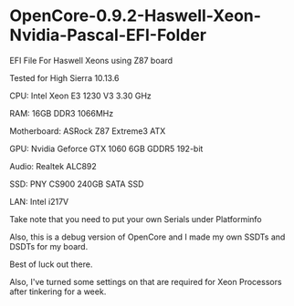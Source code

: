 # OpenCore-0.9.2-Haswell-Xeon-Nvidia-Pascal-EFI-Folder

EFI File For Haswell Xeons using Z87 board

Tested for High Sierra 10.13.6

CPU: Intel Xeon E3 1230 V3 3.30 GHz

RAM: 16GB DDR3 1066MHz

Motherboard: ASRock Z87 Extreme3 ATX

GPU: Nvidia Geforce GTX 1060 6GB GDDR5 192-bit

Audio: Realtek ALC892

SSD: PNY CS900 240GB SATA SSD

LAN: Intel i217V


Take note that you need to put your own Serials under Platforminfo

Also, this is a debug version of OpenCore and I made my own SSDTs and DSDTs for my board.

Best of luck out there.

Also, I've turned some settings on that are required for Xeon Processors after tinkering for a week.
